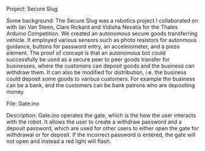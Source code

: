 Project: Secure Slug

Some background:
The Secure Slug was a robotics project I collaborated on with Ian Van Steen, Clare Rickard and Vidisha Nevatia for the 
Thales Arduino Competition. We created an autonomous secure goods transferring vehicle. It employed various sensors such 
as photo resistors for autonmous guidance, buttons for password entry, an accelerometer, and a piezo element. The proof 
of concept is that an autonomous bot could successfully be used as a secure peer to peer goods transfer for businesses, 
where the customers can deposit goods and the business can withdraw them. It can also be modified for distribution, i.e. 
the business could deposit some goods to various customers. For example the business can be a bank, and the customers 
can be bank patrons who are depositing money. 

File: Gate.ino

Description: Gate.ino operates the gate, which is the how the user interacts with the robot. It allows the user to create 
a withdraw password and a deposit password, which are used for other users to either open the gate for withdrawal or
for deposit. If the incorrect password is entered, the gate will not open and instead a red light will flash. 
